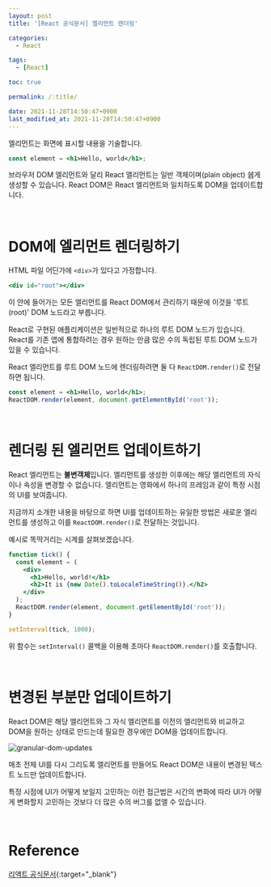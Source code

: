 ```yaml
---
layout: post
title: '[React 공식문서] 엘리먼트 렌더링'

categories:
  - React

tags:
  - [React]

toc: true

permalink: /:title/

date: 2021-11-28T14:50:47+0900
last_modified_at: 2021-11-28T14:50:47+0900
---
```


엘리먼트는 화면에 표시할 내용을 기술합니다.

```jsx
const element = <h1>Hello, world</h1>;
```

브라우저 DOM 엘리먼트와 달리 React 엘리먼트는 일반 객체이며(plain object) 쉡게 생성할 수 있습니다. React DOM은 React 엘리먼트와 일치하도록 DOM을 업데이트합니다.

<br>

# DOM에 엘리먼트 렌더링하기

HTML 파일 어딘가에 `<div>`가 있다고 가정합니다.

```jsx
<div id="root"></div>
```

이 안에 들어가는 모든 엘리먼트를 React DOM에서 관리하기 때문에 이것을 '루트(root)' DOM 노드라고 부릅니다.

React로 구현된 애플리케이션은 일반적으로 하나의 루트 DOM 노드가 있습니다. React를 기존 앱에 통합하려는 경우 원하는 만큼 많은 수의 독립된 루트 DOM 노드가 있을 수 있습니다.

React 엘리먼트를 루트 DOM 노드에 렌더링하려면 둘 다 `ReactDOM.render()`로 전달하면 됩니다.

```jsx
const element = <h1>Hello, world</h1>;
ReactDOM.render(element, document.getElementById('root'));
```

<br>

# 렌더링 된 엘리먼트 업데이트하기

React 엘리먼트는 **불변객체**입니다. 엘리먼트를 생성한 이후에는 해당 엘리먼트의 자식이나 속성을 변경할 수 없습니다. 엘리먼트는 영화에서 하나의 프레임과 같이 특정 시점의 UI를 보여줍니다.

지금까지 소개한 내용을 바탕으로 하면 UI를 업데이트하는 유일한 방법은 새로운 엘리먼트를 생성하고 이를 `ReactDOM.render()`로 전달하는 것입니다.

예시로 똑딱거리는 시계를 살펴보겠습니다.

```jsx
function tick() {
  const element = (
    <div>
      <h1>Hello, world!</h1>
      <h2>It is {new Date().toLocaleTimeString()}.</h2>
    </div>
  );
  ReactDOM.render(element, document.getElementById('root'));
}

setInterval(tick, 1000);
```

위 함수는 `setInterval()` 콜백을 이용해 초마다 `ReactDOM.render()`를 호출합니다.

<br>

# 변경된 부분만 업데이트하기

React DOM은 해당 엘리먼트와 그 자식 엘리먼트를 이전의 엘리먼트와 비교하고 DOM을 원하는 상태로 만드는데 필요한 경우에만 DOM을 업데이트합니다.

![granular-dom-updates](https://user-images.githubusercontent.com/87692499/143961044-118f7830-312f-4d56-a75d-7dd895acdd1c.gif)

매초 전체 UI를 다시 그리도록 엘리먼트를 만들어도 React DOM은 내용이 변경된 텍스트 노드만 업데이트합니다.

특정 시점에 UI가 어떻게 보일지 고민하는 이런 접근법은 시간의 변화에 따라 UI가 어떻게 변화할지 고민하는 것보다 더 많은 수의 버그를 없앨 수 있습니다.

<br>

# Reference

[리액트 공식문서](https://ko.reactjs.org/){:target="\_blank"}
